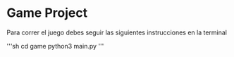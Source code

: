 # Game Project

Para correr el juego debes seguir las siguientes instrucciones en la terminal

'''sh
cd game 
python3 main.py
'''

